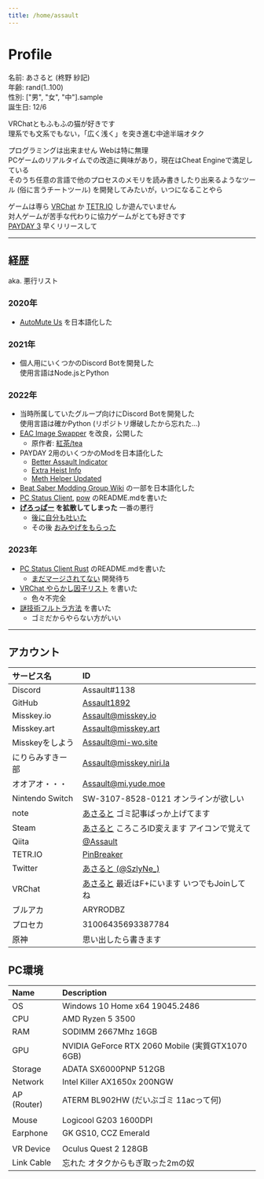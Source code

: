 ```yaml
---
title: /home/assault
---
```


# Profile

名前: あさると (柊野 紗記)  
年齢: rand(1..100)  
性別: ["男", "女", "中"].sample  
誕生日: 12/6  

VRChatともふもふの猫が好きです  
理系でも文系でもない，「広く浅く」を突き進む中途半端オタク

プログラミングは出来ません Webは特に無理  
PCゲームのリアルタイムでの改造に興味があり，現在はCheat Engineで満足している  
そのうち任意の言語で他のプロセスのメモリを読み書きしたり出来るようなツール (俗に言うチートツール) を開発してみたいが，いつになることやら

ゲームは専ら [VRChat](https://store.steampowered.com/app/438100) か [TETR.IO](https://tetr.io) しか遊んでいません  
対人ゲームが苦手な代わりに協力ゲームがとても好きです  
[PAYDAY 3](https://store.steampowered.com/app/1272080) 早くリリースして

---

## 経歴

aka. 悪行リスト

### 2020年
- [AutoMute Us](https://github.com/automuteus/automuteus) を日本語化した

### 2021年
- 個人用にいくつかのDiscord Botを開発した  
  使用言語はNode.jsとPython

### 2022年
- 当時所属していたグループ向けにDiscord Botを開発した  
  使用言語は確かPython (リポジトリ爆破したから忘れた...)
- [EAC Image Swapper](https://github.com/Assault1892/EAC-Image-Swapper-bat) を改良，公開した
  - 原作者: [紅茶/tea](https://twitter.com/R_gray0125)
- PAYDAY 2用のいくつかのModを日本語化した
  - [Better Assault Indicator](https://modworkshop.net/mod/22712)
  - [Extra Heist Info](https://modworkshop.net/mod/31915)
  - [Meth Helper Updated](https://modworkshop.net/mod/25950)
- [Beat Saber Modding Group Wiki](https://bsmg.wiki) の一部を日本語化した
- [PC Status Client](https://github.com/Zel9278/pc-status-client), [pow](https://github.com/kazukazu123123/pow) のREADME.mdを書いた
- **[げろっぱー](https://twitter.com/pepepper_cpp/status/1587477118140968960) を拡散してしまった** 一番の悪行
  - [後に自分も吐いた](https://twitter.com/SzlyNe_/status/1613301443175546880)
  - その後 [おみやげをもらった](https://twitter.com/pepepper_cpp/status/1621775350178152451)

### 2023年
- [PC Status Client Rust](https://github.com/kazukazu123123/pcsc-rs) のREADME.mdを書いた
  - [まだマージされてない](https://github.com/kazukazu123123/pcsc-rs/pull/28) 開発待ち
- [VRChat やらかし因子リスト](/posts/vrchat_avatar_yarakashi) を書いた
  - 色々不完全
- [謎技術フルトラ方法](/posts/how_to_cheap_fbt) を書いた
  - ゴミだからやらない方がいい

---

## アカウント

| サービス名 | ID |
| :--- | :--- | 
| Discord | Assault#1138 |
| GitHub | [Assault1892](https://github.com/Assault1892) |
| Misskey.io | [Assault@misskey.io](https://misskey.io/@Assault) |
| Misskey.art | [Assault@misskey.art](https://misskey.art/@Assault) |
| Misskeyをしよう | [Assault@mi-wo.site](https://mi-wo.site/@Assault) |
| にりらみすきー部 | [Assault@misskey.niri.la](https://misskey.niri.la/@Assault) |
| オオアオ・・・ | [Assault@mi.yude.moe](https://mi.yude.moe/@Assault) |
| Nintendo Switch | SW-3107-8528-0121 オンラインが欲しい |
| note | [あさると](https://note.com/assault_) ゴミ記事ばっか上げてます |
| Steam | [あさると](https://steamcommunity.com/profiles/76561197985049658) ころころID変えます アイコンで覚えて|
| Qiita | [@Assault](https://qiita.com/Assault) |
| TETR.IO | [PinBreaker](https://ch.tetr.io/u/pinbreaker) |
| Twitter | [あさると (@SzlyNe_)](https://twitter.com/SzlyNe_) |
| VRChat | [あさると](https://vrchat.com/home/user/usr_9dec4a38-a8e0-4b70-bd26-613c5d2ca9cf) 最近はF+にいます いつでもJoinしてね|
| ブルアカ | ARYRODBZ |
| プロセカ | 31006435693387784 |
| 原神 | 思い出したら書きます |

## PC環境

| Name | Description |
| :--- | :--- |
| OS | Windows 10 Home x64 19045.2486 |
| CPU | AMD Ryzen 5 3500 |
| RAM | SODIMM 2667Mhz 16GB |
| GPU | NVIDIA GeForce RTX 2060 Mobile (実質GTX1070 6GB)|
| Storage | ADATA SX6000PNP 512GB |
| Network | Intel Killer AX1650x 200NGW |
| AP (Router) | ATERM BL902HW (だいぶゴミ 11acって何) |
| | |
| Mouse | Logicool G203 1600DPI |
| Earphone | GK GS10, CCZ Emerald |
| | |
| VR Device | Oculus Quest 2 128GB |
| Link Cable | 忘れた オタクからもぎ取った2mの奴 |